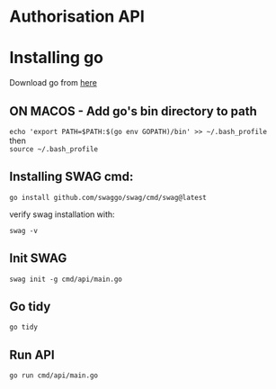 # Authorisation API

# Installing go
Download go from [here](https://go.dev/doc/install)

## ON MACOS - Add go's bin directory to path
```echo 'export PATH=$PATH:$(go env GOPATH)/bin' >> ~/.bash_profile```
<br>
then
<br>
``source ~/.bash_profile``

## Installing SWAG cmd:
``go install github.com/swaggo/swag/cmd/swag@latest``

verify swag installation with:

``swag -v``

## Init SWAG
``swag init -g cmd/api/main.go``

## Go tidy
``go tidy``

## Run API
``go run cmd/api/main.go``